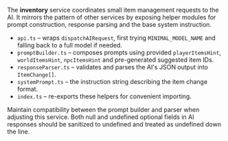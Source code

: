 The **inventory** service coordinates small item management requests to the AI. It mirrors the pattern of other services by exposing helper modules for prompt construction, response parsing and the base system instruction.

* `api.ts` – wraps `dispatchAIRequest`, first trying `MINIMAL_MODEL_NAME` and falling back to a full model if needed.
* `promptBuilder.ts` – composes prompts using provided `playerItemsHint`, `worldItemsHint`, `npcItemsHint` and pre-generated suggested item IDs.
* `responseParser.ts` – validates and parses the AI's JSON output into `ItemChange[]`.
* `systemPrompt.ts` – the instruction string describing the item change format.
* `index.ts` – re-exports these helpers for convenient importing.

Maintain compatibility between the prompt builder and parser when adjusting this service.
Both null and undefined optional fields in AI responses should be sanitized to undefined and treated as undefined down the line.